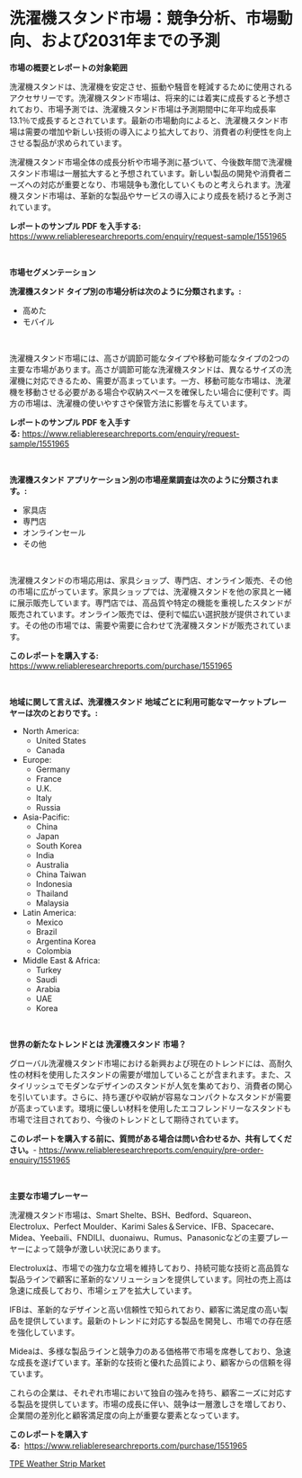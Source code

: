 <p><h1>洗濯機スタンド市場：競争分析、市場動向、および2031年までの予測</h1></p><p><strong>市場の概要とレポートの対象範囲</strong></p>
<p><p>洗濯機スタンドは、洗濯機を安定させ、振動や騒音を軽減するために使用されるアクセサリーです。洗濯機スタンド市場は、将来的には着実に成長すると予想されており、市場予測では、洗濯機スタンド市場は予測期間中に年平均成長率13.1％で成長するとされています。最新の市場動向によると、洗濯機スタンド市場は需要の増加や新しい技術の導入により拡大しており、消費者の利便性を向上させる製品が求められています。</p><p>洗濯機スタンド市場全体の成長分析や市場予測に基づいて、今後数年間で洗濯機スタンド市場は一層拡大すると予想されています。新しい製品の開発や消費者ニーズへの対応が重要となり、市場競争も激化していくものと考えられます。洗濯機スタンド市場は、革新的な製品やサービスの導入により成長を続けると予測されています。</p></p>
<p><strong>レポートのサンプル PDF を入手する:</strong> <a href="https://www.reliableresearchreports.com/enquiry/request-sample/1551965">https://www.reliableresearchreports.com/enquiry/request-sample/1551965</a></p>
<p>&nbsp;</p>
<p><strong>市場セグメンテーション</strong></p>
<p><strong>洗濯機スタンド タイプ別の市場分析は次のように分類されます。:</strong></p>
<p><ul><li>高めた</li><li>モバイル</li></ul></p>
<p>&nbsp;</p>
<p><p>洗濯機スタンド市場には、高さが調節可能なタイプや移動可能なタイプの2つの主要な市場があります。高さが調節可能な洗濯機スタンドは、異なるサイズの洗濯機に対応できるため、需要が高まっています。一方、移動可能な市場は、洗濯機を移動させる必要がある場合や収納スペースを確保したい場合に便利です。両方の市場は、洗濯機の使いやすさや保管方法に影響を与えています。</p></p>
<p><strong>レポートのサンプル PDF を入手する:</strong>&nbsp;<a href="https://www.reliableresearchreports.com/enquiry/request-sample/1551965">https://www.reliableresearchreports.com/enquiry/request-sample/1551965</a></p>
<p>&nbsp;</p>
<p><strong> 洗濯機スタンド アプリケーション別の市場産業調査は次のように分類されます。:</strong></p>
<p><ul><li>家具店</li><li>専門店</li><li>オンラインセール</li><li>その他</li></ul></p>
<p>&nbsp;</p>
<p><p>洗濯機スタンドの市場応用は、家具ショップ、専門店、オンライン販売、その他の市場に広がっています。家具ショップでは、洗濯機スタンドを他の家具と一緒に展示販売しています。専門店では、高品質や特定の機能を重視したスタンドが販売されています。オンライン販売では、便利で幅広い選択肢が提供されています。その他の市場では、需要や需要に合わせて洗濯機スタンドが販売されています。</p></p>
<p><strong>このレポートを購入する:</strong>&nbsp; <a href="https://www.reliableresearchreports.com/purchase/1551965">https://www.reliableresearchreports.com/purchase/1551965</a></p>
<p>&nbsp;</p>
<p><strong>地域に関して言えば、洗濯機スタンド 地域ごとに利用可能なマーケットプレーヤーは次のとおりです。:</strong></p>
<p><ul>
    <li>
        North America:
        <ul>
            <li>United States</li>
            <li>Canada</li>
        </ul>
    </li>
    <li>
        Europe:
        <ul>
            <li>Germany</li>
            <li>France</li>
            <li>U.K.</li>
            <li>Italy</li>
            <li>Russia</li>
        </ul>
    </li>
    <li>
        Asia-Pacific:
        <ul>
            <li>China</li>
            <li>Japan</li>
            <li>South Korea</li>
            <li>India</li>
            <li>Australia</li>
            <li>China Taiwan</li>
            <li>Indonesia</li>
            <li>Thailand</li>
            <li>Malaysia</li>
        </ul>
    </li>
    <li>
        Latin America:
        <ul>
            <li>Mexico</li>
            <li>Brazil</li>
            <li>Argentina Korea</li>
            <li>Colombia</li>
        </ul>
    </li>
    <li>
        Middle East & Africa:
        <ul>
            <li>Turkey</li>
            <li>Saudi</li>
            <li>Arabia</li>
            <li>UAE</li>
            <li>Korea</li>
        </ul>
    </li>
    </ul></p>
<p>&nbsp;</p>
<p><strong>世界の新たなトレンドとは 洗濯機スタンド 市場？</strong></p>
<p><p>グローバル洗濯機スタンド市場における新興および現在のトレンドには、高耐久性の材料を使用したスタンドの需要が増加していることが含まれます。また、スタイリッシュでモダンなデザインのスタンドが人気を集めており、消費者の関心を引いています。さらに、持ち運びや収納が容易なコンパクトなスタンドが需要が高まっています。環境に優しい材料を使用したエコフレンドリーなスタンドも市場で注目されており、今後のトレンドとして期待されています。</p></p>
<p><strong>このレポートを購入する前に、質問がある場合は問い合わせるか、共有してください。</strong>- <a href="https://www.reliableresearchreports.com/enquiry/pre-order-enquiry/1551965">https://www.reliableresearchreports.com/enquiry/pre-order-enquiry/1551965</a></p>
<p>&nbsp;</p>
<p><strong>主要な市場プレーヤー</strong></p>
<p><p>洗濯機スタンド市場は、Smart Shelte、BSH、Bedford、Squareon、Electrolux、Perfect Moulder、Karimi Sales＆Service、IFB、Spacecare、Midea、Yeebaili、FNDILI、duonaiwu、Rumus、Panasonicなどの主要プレーヤーによって競争が激しい状況にあります。</p><p>Electroluxは、市場での強力な立場を維持しており、持続可能な技術と高品質な製品ラインで顧客に革新的なソリューションを提供しています。同社の売上高は急速に成長しており、市場シェアを拡大しています。</p><p>IFBは、革新的なデザインと高い信頼性で知られており、顧客に満足度の高い製品を提供しています。最新のトレンドに対応する製品を開発し、市場での存在感を強化しています。</p><p>Mideaは、多様な製品ラインと競争力のある価格帯で市場を席巻しており、急速な成長を遂げています。革新的な技術と優れた品質により、顧客からの信頼を得ています。</p><p>これらの企業は、それぞれ市場において独自の強みを持ち、顧客ニーズに対応する製品を提供しています。市場の成長に伴い、競争は一層激しさを増しており、企業間の差別化と顧客満足度の向上が重要な要素となっています。</p></p>
<p><strong>このレポートを購入する:</strong>&nbsp;&nbsp;<a href="https://www.reliableresearchreports.com/purchase/1551965">https://www.reliableresearchreports.com/purchase/1551965</a></p>
<p><p><a href="https://zircon-bluebell-299.notion.site/TPE-Weather-Strip-Market-Size-Share-Trends-Analysis-Report-By-Material-By-Type-By-End-user-By--133d1ececa414f97bd52b5cf5f3d1906">TPE Weather Strip Market</a></p></p>